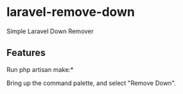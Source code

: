 # laravel-remove-down

Simple Laravel Down Remover

## Features

Run php artisan make:\*

Bring up the command palette, and select "Remove Down".
